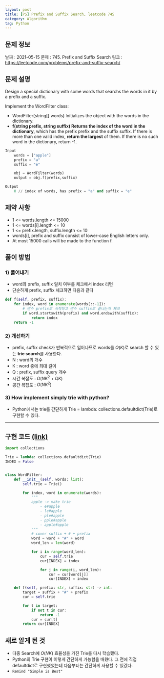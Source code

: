 ```yaml
---
layout: post
title: [PS] Prefix and Suffix Search, leetcode 745
category: Algorithm
tag: Python
---
```


## 문제 정보
날짜 : 2021-05-15
문제 : 745. Prefix and Suffix Search
링크 : https://leetcode.com/problems/prefix-and-suffix-search/


## 문제 설명
Design a special dictionary with some words that searchs the words in it by a prefix and a suffix.

Implement the WordFilter class:

- WordFilter(string[] words) Initializes the object with the words in the dictionary.
- **f(string prefix, string suffix) Returns the index of the word in the dictionary**, which has the prefix prefix and the suffix suffix. If there is more than one valid index, **return the largest** of them. If there is no such word in the dictionary, return -1.

```python
Input
    words = ["apple"]
    prefix = "a"
    suffix = "e"

    obj = WordFilter(words)
    output = obj.f(prefix,suffix)

Output
    0 // index of words, has prefix = "a" and suffix = "e"
```

## 제약 사항
- 1 <= words.length <= 15000
- 1 <= words[i].length <= 10
- 1 <= prefix.length, suffix.length <= 10
- words[i], prefix and suffix consist of lower-case English letters only.
- At most 15000 calls will be made to the function f.

## 풀이 방법
### 1) 풀어내기
- word의 prefix, suffix 일치 여부를 체크해서 index 리턴
- 단순하게 prefix, suffix 체크하면 다음과 같다
```python
def f(self, prefix, suffix):
    for index, word in enumerate(words[::-1]):
        # 변수 prefix로 시작하고 변수 suffix로 끝나는지 체크
        if word.startswith(prefix) and word.endswith(suffix):
            return index
    return -1
```
### 2) 개선하기
- prefix, suffix check가 반복적으로 일어나므로 words를 $O(K)$로 search 할 수 있는 **trie search**를 사용한다.
- N : word의 개수
- K : word 중에 최대 길이
- Q : prefix, suffix query 개수
- 시간 복잡도 : $O(NK^2 + QK)$
- 공간 복잡도 : $O(NK^2)$

### 3) How implement simply trie with python?
- Python에서는 trie를 간단하게 Trie = lambda: collections.defaultdict(Trie)로 구현할 수 있다.


----

## 구현 코드 [(link)](https://github.com/lsmman/All-about-Algorithms/blob/master/leetcode/745.py)
```python
import collections

Trie = lambda: collections.defaultdict(Trie)
INDEX = False


class WordFilter:
    def __init__(self, words: list):
        self.trie = Trie()

        for index, word in enumerate(words):
            """
            apple -> make trie
                - e#apple
                - le#apple
                - ple#apple
                - pple#apple
                - apple#apple
            """
            # cover suffix + # + prefix
            word = word + "#" + word
            word_len = len(word)

            for i in range(word_len):
                cur = self.trie
                cur[INDEX] = index

                for j in range(i, word_len):
                    cur = cur[word[j]]
                    cur[INDEX] = index

    def f(self, prefix: str, suffix: str) -> int:
        target = suffix + "#" + prefix
        cur = self.trie

        for t in target:
            if not t in cur:
                return -1
            cur = cur[t]
        return cur[INDEX]
```

## 새로 알게 된 것
- 다중 Search에 $O(NK)$ 효율성을 가진 Trie를 다시 학습했다.
- Python의 Trie 구현이 이렇게 간단하게 가능함을 배웠다. 그 전에 직접 defaultdict로 구현했었는데 다음부터는 간단하게 사용할 수 있겠다.
- ```Remind "Simple is Best"```
